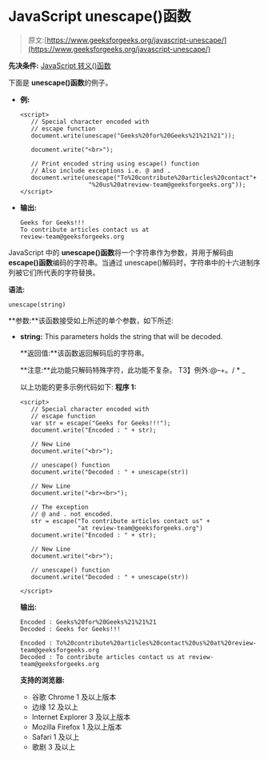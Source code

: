 # JavaScript unescape()函数

> 原文:[https://www.geeksforgeeks.org/javascript-unescape/](https://www.geeksforgeeks.org/javascript-unescape/)

**先决条件:** [JavaScript 转义()函数](https://www.geeksforgeeks.org/javascript-escape-function/)

下面是 **unescape()函数**的例子。

*   **例:**

    ```
    <script>
       // Special character encoded with
       // escape function
       document.write(unescape("Geeks%20for%20Geeks%21%21%21"));

       document.write("<br>");

       // Print encoded string using escape() function
       // Also include exceptions i.e. @ and .
       document.write(unescape("To%20contribute%20articles%20contact"+
                       "%20us%20atreview-team@geeksforgeeks.org"));
    </script>                    
    ```

*   **输出:**

    ```
    Geeks for Geeks!!!
    To contribute articles contact us at 
    review-team@geeksforgeeks.org
    ```

JavaScript 中的 **unescape()函数**将一个字符串作为参数，并用于解码由 **escape()函数**编码的字符串。当通过 unescape()解码时，字符串中的十六进制序列被它们所代表的字符替换。

**语法:**

```
unescape(string)
```

**参数:**该函数接受如上所述的单个参数，如下所述:

*   **string:** This parameters holds the string that will be decoded.

    **返回值:**该函数返回解码后的字符串。

    **注意:**此功能只解码特殊字符，此功能不复杂。
    T3】例外:@–+。/ * _

    以上功能的更多示例代码如下:
    **程序 1:**

    ```
    <script>
       // Special character encoded with
       // escape function
       var str = escape("Geeks for Geeks!!!");
       document.write("Encoded : " + str);

       // New Line
       document.write("<br>");

       // unescape() function
       document.write("Decoded : " + unescape(str))

       // New Line
       document.write("<br><br>");

       // The exception
       // @ and . not encoded.
       str = escape("To contribute articles contact us" + 
                    "at review-team@geeksforgeeks.org")
       document.write("Encoded : " + str);

       // New Line
       document.write("<br>");

       // unescape() function
       document.write("Decoded : " + unescape(str))

    </script>
    ```

    **输出:**

    ```
    Encoded : Geeks%20for%20Geeks%21%21%21
    Decoded : Geeks for Geeks!!!

    Encoded : To%20contribute%20articles%20contact%20us%20at%20review-team@geeksforgeeks.org
    Decoded : To contribute articles contact us at review-team@geeksforgeeks.org

    ```

    **支持的浏览器:**

    *   谷歌 Chrome 1 及以上版本
    *   边缘 12 及以上
    *   Internet Explorer 3 及以上版本
    *   Mozilla Firefox 1 及以上版本
    *   Safari 1 及以上
    *   歌剧 3 及以上